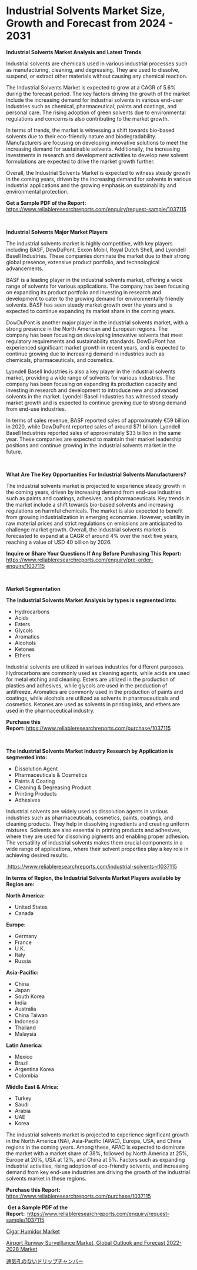 <p><h1>Industrial Solvents Market Size, Growth and Forecast from 2024 - 2031</h1></p><p><strong>Industrial Solvents Market Analysis and Latest Trends</strong></p>
<p><p>Industrial solvents are chemicals used in various industrial processes such as manufacturing, cleaning, and degreasing. They are used to dissolve, suspend, or extract other materials without causing any chemical reaction.</p><p>The Industrial Solvents Market is expected to grow at a CAGR of 5.6% during the forecast period. The key factors driving the growth of the market include the increasing demand for industrial solvents in various end-user industries such as chemical, pharmaceutical, paints and coatings, and personal care. The rising adoption of green solvents due to environmental regulations and concerns is also contributing to the market growth.</p><p>In terms of trends, the market is witnessing a shift towards bio-based solvents due to their eco-friendly nature and biodegradability. Manufacturers are focusing on developing innovative solutions to meet the increasing demand for sustainable solvents. Additionally, the increasing investments in research and development activities to develop new solvent formulations are expected to drive the market growth further.</p><p>Overall, the Industrial Solvents Market is expected to witness steady growth in the coming years, driven by the increasing demand for solvents in various industrial applications and the growing emphasis on sustainability and environmental protection.</p></p>
<p><strong>Get a Sample PDF of the Report:&nbsp;</strong> <a href="https://www.reliableresearchreports.com/enquiry/request-sample/1037115">https://www.reliableresearchreports.com/enquiry/request-sample/1037115</a></p>
<p>&nbsp;</p>
<p><strong>Industrial Solvents Major Market Players</strong></p>
<p><p>The industrial solvents market is highly competitive, with key players including BASF, DowDuPont, Exxon Mobil, Royal Dutch Shell, and Lyondell Basell Industries. These companies dominate the market due to their strong global presence, extensive product portfolio, and technological advancements.</p><p>BASF is a leading player in the industrial solvents market, offering a wide range of solvents for various applications. The company has been focusing on expanding its product portfolio and investing in research and development to cater to the growing demand for environmentally friendly solvents. BASF has seen steady market growth over the years and is expected to continue expanding its market share in the coming years.</p><p>DowDuPont is another major player in the industrial solvents market, with a strong presence in the North American and European regions. The company has been focusing on developing innovative solvents that meet regulatory requirements and sustainability standards. DowDuPont has experienced significant market growth in recent years, and is expected to continue growing due to increasing demand in industries such as chemicals, pharmaceuticals, and cosmetics.</p><p>Lyondell Basell Industries is also a key player in the industrial solvents market, providing a wide range of solvents for various industries. The company has been focusing on expanding its production capacity and investing in research and development to introduce new and advanced solvents in the market. Lyondell Basell Industries has witnessed steady market growth and is expected to continue growing due to strong demand from end-use industries.</p><p>In terms of sales revenue, BASF reported sales of approximately €59 billion in 2020, while DowDuPont reported sales of around $71 billion. Lyondell Basell Industries reported sales of approximately $33 billion in the same year. These companies are expected to maintain their market leadership positions and continue growing in the industrial solvents market in the future.</p></p>
<p>&nbsp;</p>
<p><strong>What Are The Key Opportunities For Industrial Solvents Manufacturers?</strong></p>
<p><p>The industrial solvents market is projected to experience steady growth in the coming years, driven by increasing demand from end-use industries such as paints and coatings, adhesives, and pharmaceuticals. Key trends in the market include a shift towards bio-based solvents and increasing regulations on harmful chemicals. The market is also expected to benefit from growing industrialization in emerging economies. However, volatility in raw material prices and strict regulations on emissions are anticipated to challenge market growth. Overall, the industrial solvents market is forecasted to expand at a CAGR of around 4% over the next five years, reaching a value of USD 40 billion by 2026.</p></p>
<p><strong>Inquire or Share Your Questions If Any Before Purchasing This Report:</strong> <a href="https://www.reliableresearchreports.com/enquiry/pre-order-enquiry/1037115">https://www.reliableresearchreports.com/enquiry/pre-order-enquiry/1037115</a></p>
<p>&nbsp;</p>
<p><strong>Market Segmentation</strong></p>
<p><strong>The Industrial Solvents Market Analysis by types is segmented into:</strong></p>
<p><ul><li>Hydrocarbons</li><li>Acids</li><li>Esters</li><li>Glycols</li><li>Aromatics</li><li>Alcohols</li><li>Ketones</li><li>Ethers</li></ul></p>
<p><p>Industrial solvents are utilized in various industries for different purposes. Hydrocarbons are commonly used as cleaning agents, while acids are used for metal etching and cleaning. Esters are utilized in the production of plastics and adhesives, while glycols are used in the production of antifreeze. Aromatics are commonly used in the production of paints and coatings, while alcohols are utilized as solvents in pharmaceuticals and cosmetics. Ketones are used as solvents in printing inks, and ethers are used in the pharmaceutical industry.</p></p>
<p><strong>Purchase this Report:&nbsp;</strong><a href="https://www.reliableresearchreports.com/purchase/1037115">https://www.reliableresearchreports.com/purchase/1037115</a></p>
<p>&nbsp;</p>
<p><strong>The Industrial Solvents Market Industry Research by Application is segmented into:</strong></p>
<p><ul><li>Dissolution Agent</li><li>Pharmaceuticals & Cosmetics</li><li>Paints & Coating</li><li>Cleaning & Degreasing Product</li><li>Printing Products</li><li>Adhesives</li></ul></p>
<p><p>Industrial solvents are widely used as dissolution agents in various industries such as pharmaceuticals, cosmetics, paints, coatings, and cleaning products. They help in dissolving ingredients and creating uniform mixtures. Solvents are also essential in printing products and adhesives, where they are used for dissolving pigments and enabling proper adhesion. The versatility of industrial solvents makes them crucial components in a wide range of applications, where their solvent properties play a key role in achieving desired results.</p></p>
<p><a href="https://www.reliableresearchreports.com/industrial-solvents-r1037115">&nbsp;https://www.reliableresearchreports.com/industrial-solvents-r1037115</a></p>
<p><strong>In terms of Region, the Industrial Solvents Market Players available by Region are:</strong></p>
<p>
    <p> <strong> North America: </strong>
        <ul>
            <li>United States</li>
            <li>Canada</li>
        </ul>
        </p> 
    <p> <strong> Europe: </strong>
        <ul>
            <li>Germany</li>
            <li>France</li>
            <li>U.K.</li>
            <li>Italy</li>
            <li>Russia</li>
        </ul>
        </p> 
    <p> <strong> Asia-Pacific: </strong>
        <ul>
            <li>China</li>
            <li>Japan</li>
            <li>South Korea</li>
            <li>India</li>
            <li>Australia</li>
            <li>China Taiwan</li>
            <li>Indonesia</li>
            <li>Thailand</li>
            <li>Malaysia</li>
        </ul>
        </p> 
    <p> <strong> Latin America: </strong>
        <ul>
            <li>Mexico</li>
            <li>Brazil</li>
            <li>Argentina Korea</li>
            <li>Colombia</li>
        </ul>
        </p> 
    <p> <strong> Middle East & Africa: </strong>
        <ul>
            <li>Turkey</li>
            <li>Saudi</li>
            <li>Arabia</li>
            <li>UAE</li>
            <li>Korea</li>
        </ul>
    </p>
    </p>
<p><p>The industrial solvents market is projected to experience significant growth in the North America (NA), Asia-Pacific (APAC), Europe, USA, and China regions in the coming years. Among these, APAC is expected to dominate the market with a market share of 38%, followed by North America at 25%, Europe at 20%, USA at 12%, and China at 5%. Factors such as expanding industrial activities, rising adoption of eco-friendly solvents, and increasing demand from key end-use industries are driving the growth of the industrial solvents market in these regions.</p></p>
<p><strong>Purchase this Report: </strong><a href="https://www.reliableresearchreports.com/purchase/1037115">https://www.reliableresearchreports.com/purchase/1037115</a></p>
<p>&nbsp;<strong>Get a Sample PDF of the Report:&nbsp;&nbsp;</strong><a href="https://www.reliableresearchreports.com/enquiry/request-sample/1037115">https://www.reliableresearchreports.com/enquiry/request-sample/1037115</a></p>
<p><strong></strong></p>
<p><p><a href="https://issuu.com/reportprime-2/docs/cigar-humidor-market-size-2030.pptx">Cigar Humidor Market</a></p><p><a href="https://view.publitas.com/reportprime-1/airport-runway-surveillance-market-global-outlook-and-forecast-2022-2028-market-exploring-market-share-market-trends-and-future-growth/">Airport Runway Surveillance Market, Global Outlook and Forecast 2022-2028 Market</a></p><p><a href="https://github.com/KenyonJohns/Market-Research-Report-List-1/blob/main/356000288037.md">通気孔のないドリップチャンバー</a></p></p>